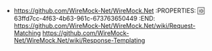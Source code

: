 * https://github.com/WireMock-Net/WireMock.Net
:PROPERTIES:
:id: 63ffd7cc-4f63-4b63-961c-673763650449
:END:
https://github.com/WireMock-Net/WireMock.Net/wiki/Request-Matching
https://github.com/WireMock-Net/WireMock.Net/wiki/Response-Templating